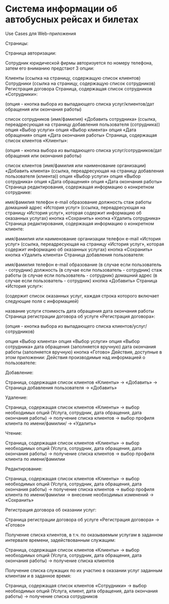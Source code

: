 # Система информации об автобусных рейсах и билетах

Use Cases для Web-приложения

Страницы:

Страница авторизации:

Сотрудник юридической фирмы авторизуется по номеру телефона, затем его вниманию предстают 3 опции:

Клиенты (ссылка на страницу, содержащую список клиентов)
Сотрудники (ссылка на страницу, содержащую список сотрудников)
Регистрация договора
Страница, содержащая список сотрудников «Сотрудники»:

(опция - кнопка выбора из выпадающего списка услуг/клиентов/дат обращения или окончания работы)

список сотрудников (имя/фамилия)
«Добавить сотрудника» (ссылка, переадресующая на страницу добавления пользователя (сотрудника))
опция «Выбор услуги»
опция «Выбор клиента»
опция «Дата обращения»
опция «Дата окончания работы»
Страница, содержащая список клиентов «Клиенты»:

(опция - кнопка выбора из выпадающего списка услуг/сотрудников/дат обращения или окончания работы)

список клиентов (имя/фамилия или наименование организации)
«Добавить клиента» (ссылка, переадресующая на страницу добавления пользователя (клиента))
опция «Выбор услуги»
опция «Выбор сотрудника»
опция «Дата обращения»
опция «Дата окончания работы»
Страница редактирования, содержащая информацию о конкретном сотруднике:

имя/фамилия
телефон
e-mail
образование
должность
стаж работы
домашний адрес
«История услуг» (ссылка, переадресующая на страницу «История услуг», которая содержит информацию об оказанных услугах)
кнопка «Сохранить»
кнопка «Удалить сотрудника»
Страница редактирования, содержащая информацию о конкретном клиенте:

имя/фамилия или наименование организации
телефон
e-mail
«История услуг» (ссылка, переадресующая на страницу «История услуг», которая содержит информацию об оказанных услугах)
кнопка «Сохранить»
кнопка «Удалить клиента»
Страница добавления пользователя:

имя/фамилия
телефон
e-mail
образование (в случае если пользователь - сотрудник)
должность (в случае если пользователь - сотрудник)
стаж работы (в случае если пользователь - сотрудник)
домашний адрес (в случае если пользователь - сотрудник)
кнопка «Добавить»
Страница «История услуг»:

(содержит список оказанных услуг, каждая строка которого включает следующие поля с информацией)

название услуги
стоимость
дата обращения
дата окончания работы
Страница регистрации договора об услуге «Регистрация договора»:

(опция - кнопка выбора из выпадающего списка клиентов/услуг/сотрудников)

опция «Выбор клиента»
опция «Выбор услуги»
опция «Выбор сотрудника»
дата обращения (заполняется вручную)
дата окончания работы (заполняется вручную)
кнопка «Готово»
Действия, доступные в этом приложении: Действия производимые над информацией о пользователе:

Добавление:

Страница, содержащая список клиентов «Клиенты» -> «Добавить» -> Страница добавления пользователя -> «Добавить»

Удаление:

Страница, содержащая список клиентов «Клиенты» -> выбор необходимых опций (Услуга, сотрудник, дата обращения, дата окончания работы) -> получение списка клиентов -> выбор профиля клиента по имени/фамилии/ -> «Удалить»

Чтение:

Страница, содержащая список клиентов «Клиенты» -> выбор необходимых опций (Услуга, сотрудник, дата обращения, дата окончания работы) -> получение списка клиентов -> выбор профиля клиента по имени/фамилии

Редактирование:

Страница, содержащая список клиентов «Клиенты» -> выбор необходимых опций (Услуга, сотрудник, дата обращения, дата окончания работы) -> получение списка клиентов -> выбор профиля клиента по имени/фамилии -> внесение необходимых изменений -> «Сохранить»

Регистрация договора об оказании услуг:

Страница регистрации договора об услуге «Регистрация договора» -> «Готово»

Получение списка клиентов, в т.ч. по оказываемым услугам в заданном интервале времени, задействованным служащим:

Страница, содержащая список клиентов «Клиенты» -> выбор необходимых опций (Услуга, сотрудник, дата обращения, дата окончания работы) -> получение списка клиентов

Получение списка служащих по их участию в оказании услуг заданным клиентам и в заданное время:

Страница, содержащая список клиентов «Сотрудники» -> выбор необходимых опций (Услуга, клиент, дата обращения, дата окончания работы) -> получение списка сотрудников
